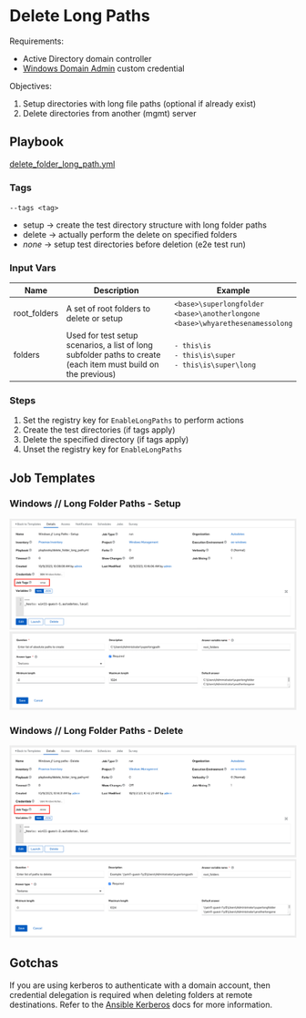 # Delete Long Paths

Requirements:
- Active Directory domain controller
- [Windows Domain Admin](https://docs.autodotes.com/Ansible/Credential%20Types/microsoft_ad_admin/) custom credential

Objectives:
1. Setup directories with long file paths (optional if already exist)
2. Delete directories from another (mgmt) server

## Playbook

[delete_folder_long_path.yml](../delete_folder_long_path.yml)

### Tags

`--tags <tag>`

- setup -> create the test directory structure with long folder paths
- delete -> actually perform the delete on specified folders
- _none_ -> setup test directories before deletion (e2e test run)

### Input Vars

| Name | Description | Example |
| --- | --- | --- |
| root_folders | A set of root folders to delete or setup | `<base>\superlongfolder`<br>`<base>\anotherlongone`<br>`<base>\whyarethesenamessolong` |
| folders | Used for test setup scenarios, a list of long subfolder paths to create (each item must build on the previous) | `- this\is`<br>`- this\is\super`<br>`- this\is\super\long` |

### Steps

1. Set the registry key for `EnableLongPaths` to perform actions
1. Create the test directories (if tags apply)
1. Delete the specified directory (if tags apply)
1. Unset the registry key for `EnableLongPaths`

## Job Templates

### Windows // Long Folder Paths - Setup

![Setup Job Template](./files/setup_job_template.png)
<br>
![Setup Job Survey](./files/setup_job_survey.png)

### Windows // Long Folder Paths - Delete

![Delete Job Template](./files/delete_job_template.png)
<br>
![Delete Job Survey](./files/delete_job_survey.png)

## Gotchas

If you are using kerberos to authenticate with a domain account, then credential delegation is required when deleting folders at remote destinations. Refer to the [Ansible Kerberos](https://docs.ansible.com/ansible/latest/os_guide/windows_winrm.html#kerberos) docs for more information.